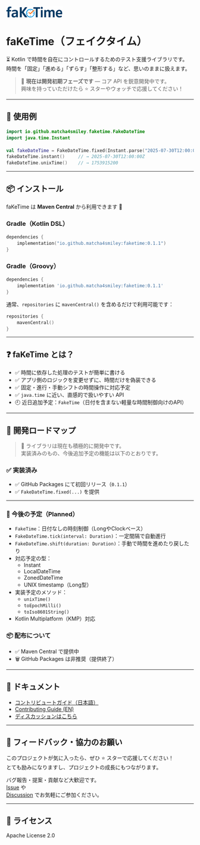 <img src="docs/images/faKeTime_Logo.png" alt="faKeTime logo" style="width:30%;"/>

# faKeTime（フェイクタイム）

⏳ Kotlin で時間を自在にコントロールするためのテスト支援ライブラリです。  
時間を「固定」「進める」「ずらす」「整形する」など、思いのままに扱えます。

> 🧪 **現在は開発初期フェーズです** — コア API を鋭意開発中です。  
> 興味を持っていただけたら ⭐️ スターやウォッチで応援してください！

---

## 🚀 使用例

```kotlin
import io.github.matcha4smiley.faketime.FakeDateTime
import java.time.Instant

val fakeDateTime = FakeDateTime.fixed(Instant.parse("2025-07-30T12:00:00Z"))
fakeDateTime.instant()     // → 2025-07-30T12:00:00Z
fakeDateTime.unixTime()    // → 1753915200
```

---

## 📦 インストール

faKeTime は **Maven Central** から利用できます 🎉

### Gradle（Kotlin DSL）

```kotlin
dependencies {
    implementation("io.github.matcha4smiley:faketime:0.1.1")
}
```

### Gradle（Groovy）

```groovy
dependencies {
    implementation 'io.github.matcha4smiley:faketime:0.1.1'
}
```

通常、`repositories` に `mavenCentral()` を含めるだけで利用可能です：

```kotlin
repositories {
    mavenCentral()
}
```

---

## ❓ faKeTime とは？

- ✅ 時間に依存した処理のテストが簡単に書ける
- ✅ アプリ側のロジックを変更せずに、時間だけを偽装できる
- ✅ 固定・進行・手動シフトの時間操作に対応予定
- ✅ `java.time` に近い、直感的で扱いやすい API
- 🕘 近日追加予定：`FakeTime`（日付を含まない軽量な時間制御向けのAPI）

---

## 📅 開発ロードマップ

> 🚧 ライブラリは現在も積極的に開発中です。  
> 実装済みのもの、今後追加予定の機能は以下のとおりです。

### ✅ 実装済み
- ✅ GitHub Packages にて初回リリース（`0.1.1`）
- ✅ `FakeDateTime.fixed(...)` を提供

---

### 🧭 今後の予定（Planned）
- `FakeTime`：日付なしの時刻制御（LongやClockベース）
- `FakeDateTime.tick(interval: Duration)`：一定間隔で自動進行
- `FakeDateTime.shift(duration: Duration)`：手動で時間を進めたり戻したり
- 対応予定の型：
    - Instant
    - LocalDateTime
    - ZonedDateTime
    - UNIX timestamp（Long型）
- 実装予定のメソッド：
    - `unixTime()`
    - `toEpochMilli()`
    - `toIso8601String()`
- Kotlin Multiplatform（KMP）対応

### 📦 配布について
- ✅ Maven Central で提供中
- 🗑️ GitHub Packages は非推奨（提供終了）

---

## 📖 ドキュメント

- [コントリビュートガイド（日本語）](docs/CONTRIBUTING.ja.md)
- [Contributing Guide (EN)](docs/CONTRIBUTING.md)
- [ディスカッションはこちら](https://github.com/matcha4smiley/faKeTime/discussions)

---

## 💚 フィードバック・協力のお願い

このプロジェクトが気に入ったら、ぜひ ⭐️ スターで応援してください！  
とても励みになりますし、プロジェクトの成長にもつながります。

バグ報告・提案・貢献など大歓迎です。  
[Issue](https://github.com/matcha4smiley/faKeTime/issues) や  
[Discussion](https://github.com/matcha4smiley/faKeTime/discussions) でお気軽にご参加ください。

---

## 📝 ライセンス

Apache License 2.0